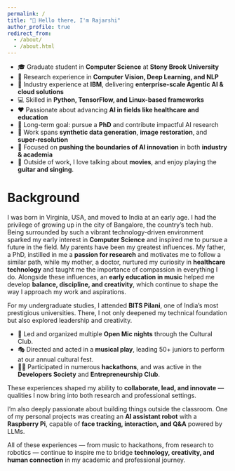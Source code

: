 ```yaml
---
permalink: /
title: "👋 Hello there, I'm Rajarshi"
author_profile: true
redirect_from: 
  - /about/
  - /about.html
---
```


- 🎓 Graduate student in **Computer Science** at **Stony Brook University**  
- 🔬 Research experience in **Computer Vision, Deep Learning, and NLP**  
- 💼 Industry experience at **IBM**, delivering **enterprise-scale Agentic AI & cloud solutions**  
- 💻 Skilled in **Python, TensorFlow, and Linux-based frameworks**  
- ❤️ Passionate about advancing **AI in fields like healthcare and education**  
- 🎯 Long-term goal: pursue a **PhD** and contribute impactful AI research  
- 🧪 Work spans **synthetic data generation**, **image restoration**, and **super-resolution**  
- 🚀 Focused on **pushing the boundaries of AI innovation** in both **industry & academia**
- 🎸 Outside of work, I love talking about **movies**, and enjoy playing the **guitar and singing**.   

Background
======
I was born in Virginia, USA, and moved to India at an early age. I had the privilege of growing up in the city of Bangalore, the country’s tech hub. Being surrounded by such a vibrant technology-driven environment sparked my early interest in **Computer Science** and inspired me to pursue a future in the field. My parents have been my greatest influences. My father, a PhD, instilled in me a **passion for research** and motivates me to follow a similar path, while my mother, a doctor, nurtured my curiosity in **healthcare technology** and taught me the importance of compassion in everything I do. Alongside these influences, an **early education in music** helped me develop **balance, discipline, and creativity**, which continue to shape the way I approach my work and aspirations.

<!-- 📸 *[Insert childhood photo here]*   -->

For my undergraduate studies, I attended **BITS Pilani**, one of India’s most prestigious universities. There, I not only deepened my technical foundation but also explored leadership and creativity.  

- 🎤 Led and organized multiple **Open Mic nights** through the Cultural Club.
- 🎭 Directed and acted in a **musical play**, leading 50+ juniors to perform at our annual cultural fest.
- 👨‍💻 Participated in numerous **hackathons**, and was active in the **Developers Society** and **Entrepreneurship Club**.  

<!-- 📸 *[Insert cultural fest / open mic photo here]*   -->

These experiences shaped my ability to **collaborate, lead, and innovate** — qualities I now bring into both research and professional settings.  

I’m also deeply passionate about building things outside the classroom. One of my personal projects was creating an **AI assistant robot** with a **Raspberry Pi**, capable of **face tracking, interaction, and Q&A** powered by LLMs.  

<!-- 📸 *[Insert AI robot picture here]*   -->

All of these experiences — from music to hackathons, from research to robotics — continue to inspire me to bridge **technology, creativity, and human connection** in my academic and professional journey. 
